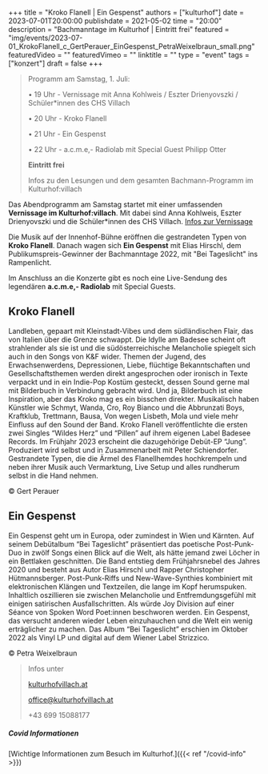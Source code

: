 +++
title = "Kroko Flanell | Ein Gespenst"
authors = ["kulturhof"]
date = 2023-07-01T20:00:00
publishdate = 2021-05-02
time = "20:00"
description = "Bachmanntage im Kulturhof | Eintritt frei"
featured = "img/events/2023-07-01_KrokoFlanell_c_GertPerauer_EinGespenst_PetraWeixelbraun_small.png"
featuredVideo = ""
featuredVimeo = ""
linktitle = ""
type = "event"
tags = ["konzert"]
draft = false
+++

>Programm am Samstag, 1. Juli:
>
>•	19 Uhr - Vernissage mit Anna Kohlweis / Eszter Drienyovszki / Schüler\*innen des CHS Villach
>
>•	20 Uhr - Kroko Flanell
>
>•	21 Uhr - Ein Gespenst
>
>•	22 Uhr - a.c.m.e,- Radiolab mit Special Guest Philipp Otter
>
>**Eintritt frei**
>
>Infos zu den Lesungen und dem gesamten Bachmann-Programm im Kulturhof:villach


Das Abendprogramm am Samstag startet mit einer umfassenden **Vernissage im Kulturhof:villach**. Mit dabei sind Anna Kohlweis, Eszter Drienyovszki und die Schüler\*innen des CHS Villach.
[Infos zur Vernissage](https://kulturhofvillach.at/news/2023-07-01_vernissage/)

Die Musik auf der Innenhof-Bühne eröffnen die gestrandeten Typen von **Kroko Flanell**. Danach wagen sich **Ein Gespenst** mit Elias Hirschl, dem Publikumspreis-Gewinner der Bachmanntage 2022, mit "Bei Tageslicht" ins Rampenlicht.

Im Anschluss an die Konzerte gibt es noch eine Live-Sendung des legendären **a.c.m.e,- Radiolab** mit Special Guests.

## Kroko Flanell ##

Landleben, gepaart mit Kleinstadt-Vibes und dem südländischen Flair, das von Italien über die Grenze schwappt. Die Idylle am Badesee scheint oft strahlender als sie ist und die südösterreichische Melancholie spiegelt sich auch in den Songs von K&F wider.
Themen der Jugend, des Erwachsenwerdens, Depressionen, Liebe, flüchtige Bekanntschaften und Gesellschaftsthemen werden direkt angesprochen oder ironisch in Texte verpackt und in ein Indie-Pop Kostüm gesteckt, dessen Sound gerne mal mit Bilderbuch in Verbindung gebracht wird. 
Und ja, Bilderbuch ist eine Inspiration, aber das Kroko mag es ein bisschen direkter. Musikalisch haben Künstler wie Schmyt, Wanda, Cro, Roy Bianco und die Abbrunzati Boys, Kraftklub, Trettmann, Bausa, Von wegen Lisbeth, Mola und viele mehr Einfluss auf den Sound der Band.
Kroko Flanell veröffentlichte die ersten zwei Singles “Wildes Herz” und “Pillen” auf ihrem eigenen Label Badesee Records. Im Frühjahr 2023 erscheint die dazugehörige Debüt-EP “Jung”.  
Produziert wird selbst und in Zusammenarbeit mit Peter Schiendorfer. 
Gestrandete Typen, die die Ärmel des Flanellhemdes hochkrempeln und neben ihrer Musik auch Vermarktung, Live Setup und alles rundherum selbst in die Hand nehmen.

© Gert Perauer

## Ein Gespenst ##
Ein Gespenst geht um in Europa, oder zumindest in Wien und Kärnten. Auf seinem Debütalbum “Bei
Tageslicht” präsentiert das poetische Post-Punk-Duo in zwölf Songs einen Blick auf die Welt,
als hätte jemand zwei Löcher in ein Bettlaken geschnitten. Die Band entstieg dem
Frühjahrsnebel des Jahres 2020 und besteht aus Autor Elias Hirschl und Rapper Christopher
Hütmannsberger. Post-Punk-Riffs und New-Wave-Synthies kombiniert mit elektronischen
Klängen und Textzeilen, die lange im Kopf herumspuken. Inhaltlich oszillieren sie zwischen
Melancholie und Entfremdungsgefühl mit einigen satirischen Ausfallschritten. Als würde Joy
Division auf einer Séance von Spoken Word Poet:innen beschworen werden. Ein Gespenst,
das versucht anderen wieder Leben einzuhauchen und die Welt ein wenig erträglicher zu
machen. Das Album “Bei Tageslicht” erschien im Oktober 2022 als Vinyl LP und digital
auf dem Wiener Label Strizzico.

© Petra Weixelbraun


>Infos unter
>
>[kulturhofvillach.at](https://www.kulturhofvillach.at/)
>
>office@kulturhofvillach.at
>
>+43 699 15088177

##### Covid Informationen
[Wichtige Informationen zum Besuch im Kulturhof.]({{< ref "/covid-info" >}})
